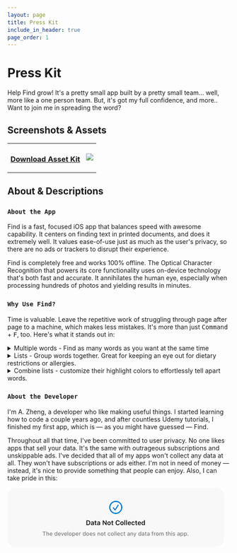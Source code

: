 ```yaml
---
layout: page
title: Press Kit
include_in_header: true
page_order: 1
---
```


# Press Kit
Help Find grow! It's a pretty small app built by a pretty small team... well, more like a one person team. But, it's got my full confidence, and more.. Want to join me in spreading the word?


## Screenshots & Assets

<table>
<tr>
<td>
<a href=""> <h3>Download Asset Kit</h3></a>

</td>
<td>

<img src="{{ site.baseurl }}{{ post.url }}/assets/pressKitAvatar.png" height="60">

</td>
</tr>
</table>



## About & Descriptions
### `About the App`
Find is a fast, focused iOS app that balances speed with awesome capability. It centers on finding text in printed documents, and does it extremely well. It values ease-of-use just as much as the user's privacy, so there are no ads or trackers to disrupt their experience.

Find is completely free and works 100% offline. The Optical Character Recognition that powers its core functionality uses on-device technology that's both fast and accurate. It annihilates the human eye, especially when processing hundreds of photos and yielding results in minutes.

### `Why Use Find?`
Time is valuable. Leave the repetitive work of struggling through page after page to a machine, which makes less mistakes. It's more than just <kbd>Command</kbd> + <kbd>F</kbd>, too. Here's what it stands out in:

<details>
<summary>Multiple words - Find as many words as you want at the same time</summary>

<br>
<img src="/assets/press/press-multipleWords.png" width="300">
<br>
</details>

<details>
<summary>Lists - Group words together. Great for keeping an eye out for dietary restrictions or allergies.</summary> 

<br>
<img src="/assets/press/press-list.png" width="300">
<br>
</details>

<details>
<summary>Combine lists - customize their highlight colors to effortlessly tell apart words.</summary>

<br>
<img src="/assets/press/press-multipleLists.png" width="300">
<br>
</details>

### `About the Developer`
I'm A. Zheng, a developer who like making useful things. I started learning how to code a couple years ago, and after countless Udemy tutorials, I finished my first app, which is — as you might have guessed — Find.

Throughout all that time, I've been committed to user privacy. No one likes apps that sell your data. It's the same with outrageous subscriptions and unskippable ads. I've decided that all of my apps won't collect any data at all. They won't have subscriptions or ads either. I'm not in need of money — instead, it's nice to provide something that people can enjoy. Also, I can take pride in this:

![](/assets/dataNotCollected.png)



